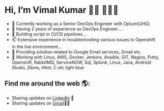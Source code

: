 # Hi, I’m Vimal Kumar 👋🏾 👩🏾‍💻
- 👀 Currently working as a Senior DevOps Engineer with Optum(UHG)
- 🌱 Having 2 years of experience as DevOps Engineer....
- 💞️ Building script in CI/CD pipelines...
- 📫 Extensive experience in troubleshooting  various  issues to Openshift in the live environment...
- 👀 Providing solution related to Google Email services, Gmail etc.
- 🌱 Working with Linux, AWS, Docker, Jenkins, Ansible, GIT, Nagios, Putty, Openshift, RabbitMQ, ServiceNOW, Sql, Splunk, Linux, Java, Android Studio, Dbms, Html, C etc
<bg>light blue</bg>
## Find me around the web 🌎: <a href="https://github.com/kumarvimal349"></a>
- Sharing updates on <a href="https://www.linkedin.com/in/vimalkumar4/">LinkedIn</a> 💼
- Sharing updates on <a href="https://mail.google.com/mail/u/1/#inbox">Gmail</a>✍🏾
